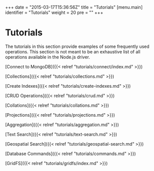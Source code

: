 +++
date = "2015-03-17T15:36:56Z"
title = "Tutorials"
[menu.main]
  identifier = "Tutorials"
  weight = 20
  pre = "<i class='fa fa-thumb-tack'></i>"
+++

# Tutorials

The tutorials in this section provide examples of some frequently used operations. This section is not meant to be an exhaustive list of all operations available in the Node.js driver.


[Connect to MongoDB]({{< relref "tutorials/connect/index.md" >}})

[Collections]({{< relref "tutorials/collections.md" >}})

[Create Indexes]({{< relref "tutorials/create-indexes.md" >}})

[CRUD Operations]({{< relref "tutorials/crud.md" >}})

[Collations]({{< relref "tutorials/collations.md" >}})

[Projections]({{< relref "tutorials/projections.md" >}})

[Aggregation]({{< relref "tutorials/aggregation.md" >}})

[Text Search]({{< relref "tutorials/text-search.md" >}})

[Geospatial Search]({{< relref "tutorials/geospatial-search.md" >}})

[Database Commands]({{< relref "tutorials/commands.md" >}})

[GridFS]({{< relref "tutorials/gridfs/index.md" >}})


